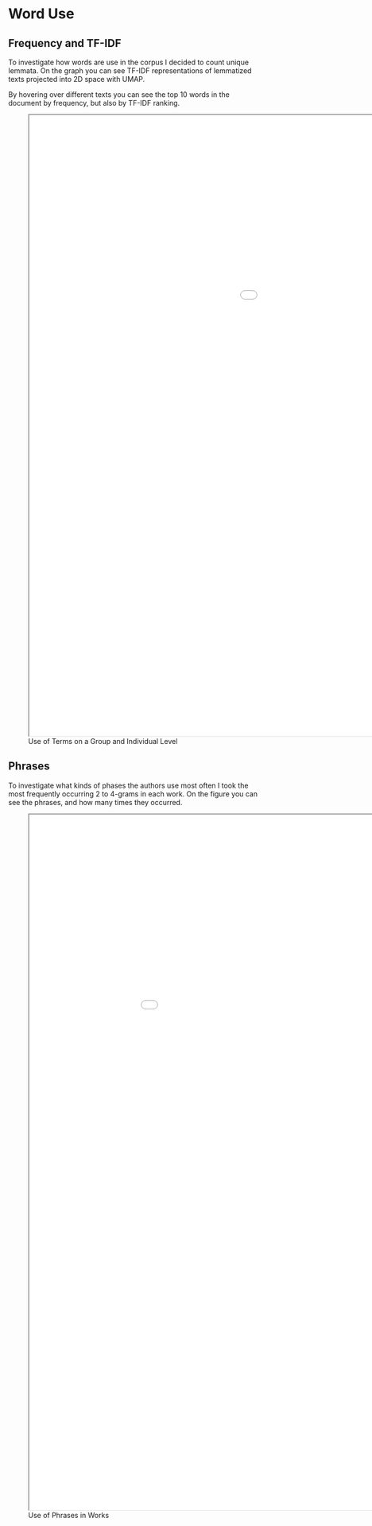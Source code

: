 # Word Use

## Frequency and TF-IDF

To investigate how words are use in the corpus I decided to count unique lemmata.
On the graph you can see TF-IDF representations of lemmatized texts projected into 2D space with UMAP.

By hovering over different texts you can see the top 10 words in the document by frequency, but also by TF-IDF ranking.

<figure>
<iframe src="../_static/word_use.html" width="1450px" height="1250px"></iframe>
<figcaption>Use of Terms on a Group and Individual Level</figcaption>
</figure>

## Phrases

To investigate what kinds of phases the authors use most often I took the most frequently occurring 2 to 4-grams in each work.
On the figure you can see the phrases, and how many times they occurred.

<figure>
<iframe src="../_static/phrases.html" width="1050px" height="1400px"></iframe>
<figcaption>Use of Phrases in Works</figcaption>
</figure>
